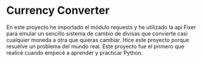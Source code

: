 # Currency Converter

En este proyecto he importado el módulo requests y he utilizado la api Fixer para emular un sencillo sistema de cambio de divisas que convierte casi cualquier moneda a otra que quieras cambiar. Hice este proyecto porque resuelve un problema del mundo real. Este proyecto fue el primero que realicé cuando empecé a aprender y practicar Python.
